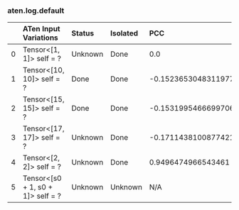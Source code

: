 ### aten.log.default
|    | ATen Input Variations             | Status   | Isolated   | PCC                  | Host   |
|---:|:----------------------------------|:---------|:-----------|:---------------------|:-------|
|  0 | Tensor<[1, 1]> self = ?           | Unknown  | Done       | 0.0                  | 0      |
|  1 | Tensor<[10, 10]> self = ?         | Done     | Done       | -0.15236530483119778 | 0      |
|  2 | Tensor<[15, 15]> self = ?         | Done     | Done       | -0.15319954666997068 | 0      |
|  3 | Tensor<[17, 17]> self = ?         | Unknown  | Done       | -0.1711438100877421  | 0      |
|  4 | Tensor<[2, 2]> self = ?           | Unknown  | Done       | 0.9496474966543461   | 0      |
|  5 | Tensor<[s0 + 1, s0 + 1]> self = ? | Unknown  | Unknown    | N/A                  | N/A    |


